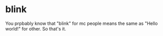 # blink
You prpbably know that "blink" for mc people means the same as "Hello world!" for other.
So that's it.
